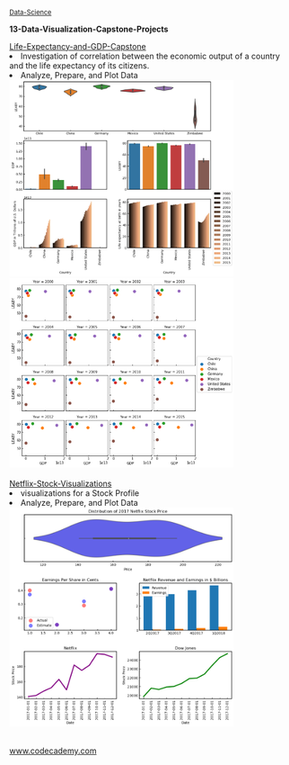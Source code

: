 <sub><a href="Data-Science/">Data-Science</a></sub>

**13-Data-Visualization-Capstone-Projects**</br>


<div style="float:left">
<a href="Life-Expectancy-and-GDP-Capstone">
Life-Expectancy-and-GDP-Capstone</br></a>
<li>Investigation of correlation between the economic output of a country and the life expectancy of its citizens. </li>
<li>Analyze, Prepare, and Plot Data</li>
<img src="Life-Expectancy-and-GDP-Capstone/img/overview_plot.png" alt="img" width="400px">
<img src="Life-Expectancy-and-GDP-Capstone/img/GDP_LEABY.png" alt="img" width="400px" "></a></br></br>

<a href="Netflix-Stock-Visualizations">
Netflix-Stock-Visualizations</br></a>
<li>visualizations for a Stock Profile</li>
<li>Analyze, Prepare, and Plot Data</li>
<img src="Netflix-Stock-Visualizations/netflix_visualizations_project.png" alt="img" width="400px" "></a></br></br>


www.codecademy.com

